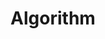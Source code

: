 --- 
layout: archive 
permalink: /algorithm/
title: "Algorithm"
author_profile: true

sidebar:
  nav: "algorithm"
---